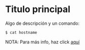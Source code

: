# Titulo principal

Algo de descripción y un comando:
```
$ cat hostname
```
NOTA: Para más info, haz click [aquí](section1.md)

